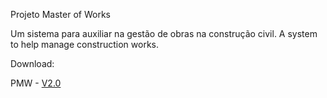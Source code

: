 Projeto Master of Works

Um sistema para auxiliar na gestão de obras na construção civil.
A system to help manage construction works.

Download:

PMW - [V2.0](https://github.com/eltonxadrez/Projeto-Master-of-Works/raw/main/Projeto%20MOW%20Source%2006.10.2017%202.jar)
